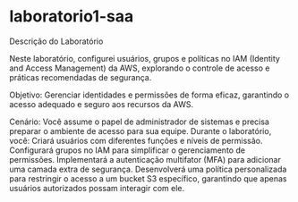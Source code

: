 # laboratorio1-saa

Descrição do Laboratório

Neste laboratório, configurei usuários, grupos e políticas no IAM (Identity and Access Management) da AWS, explorando o controle de acesso e práticas recomendadas de segurança.

Objetivo:
 Gerenciar identidades e permissões de forma eficaz, garantindo o acesso adequado e seguro aos recursos da AWS.

Cenário:
Você assume o papel de administrador de sistemas e precisa preparar o ambiente de acesso para sua equipe. Durante o laboratório, você:
Criará usuários com diferentes funções e níveis de permissão.
Configurará grupos no IAM para simplificar o gerenciamento de permissões.
Implementará a autenticação multifator (MFA) para adicionar uma camada extra de segurança.
Desenvolverá uma política personalizada para restringir o acesso a um bucket S3 específico, garantindo que apenas usuários autorizados possam interagir com ele.

